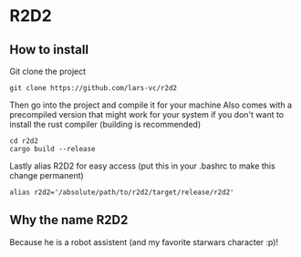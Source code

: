# R2D2
## How to install
Git clone the project
```
git clone https://github.com/lars-vc/r2d2
```
Then go into the project and compile it for your machine 
Also comes with a precompiled version that might work for your system if you don't want to install the rust compiler (building is recommended)
```
cd r2d2
cargo build --release
```
Lastly alias R2D2 for easy access (put this in your .bashrc to make this change permanent)
```
alias r2d2='/absolute/path/to/r2d2/target/release/r2d2'
```
## Why the name R2D2
Because he is a robot assistent (and my favorite starwars character :p)!
